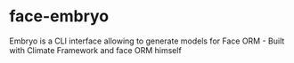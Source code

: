 face-embryo
===========

Embryo is a CLI interface allowing to generate models for Face ORM - Built with Climate Framework and face ORM himself
